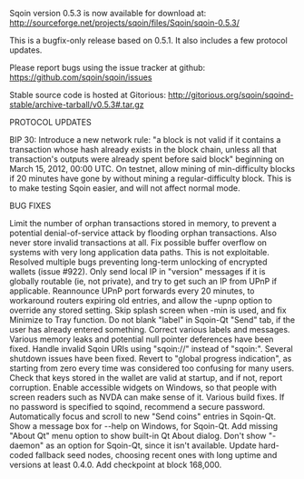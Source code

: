 Sqoin version 0.5.3 is now available for download at:
http://sourceforge.net/projects/sqoin/files/Sqoin/sqoin-0.5.3/

This is a bugfix-only release based on 0.5.1.
It also includes a few protocol updates.

Please report bugs using the issue tracker at github:
https://github.com/sqoin/sqoin/issues

Stable source code is hosted at Gitorious:
http://gitorious.org/sqoin/sqoind-stable/archive-tarball/v0.5.3#.tar.gz

PROTOCOL UPDATES

BIP 30: Introduce a new network rule: "a block is not valid if it contains a transaction whose hash already exists in the block chain, unless all that transaction's outputs were already spent before said block" beginning on March 15, 2012, 00:00 UTC.
On testnet, allow mining of min-difficulty blocks if 20 minutes have gone by without mining a regular-difficulty block. This is to make testing Sqoin easier, and will not affect normal mode.

BUG FIXES

Limit the number of orphan transactions stored in memory, to prevent a potential denial-of-service attack by flooding orphan transactions. Also never store invalid transactions at all.
Fix possible buffer overflow on systems with very long application data paths. This is not exploitable.
Resolved multiple bugs preventing long-term unlocking of encrypted wallets
(issue #922).
Only send local IP in "version" messages if it is globally routable (ie, not private), and try to get such an IP from UPnP if applicable.
Reannounce UPnP port forwards every 20 minutes, to workaround routers expiring old entries, and allow the -upnp option to override any stored setting.
Skip splash screen when -min is used, and fix Minimize to Tray function.
Do not blank "label" in Sqoin-Qt "Send" tab, if the user has already entered something.
Correct various labels and messages.
Various memory leaks and potential null pointer deferences have been fixed.
Handle invalid Sqoin URIs using "sqoin://" instead of "sqoin:".
Several shutdown issues have been fixed.
Revert to "global progress indication", as starting from zero every time was considered too confusing for many users.
Check that keys stored in the wallet are valid at startup, and if not, report corruption.
Enable accessible widgets on Windows, so that people with screen readers such as NVDA can make sense of it.
Various build fixes.
If no password is specified to sqoind, recommend a secure password.
Automatically focus and scroll to new "Send coins" entries in Sqoin-Qt.
Show a message box for --help on Windows, for Sqoin-Qt.
Add missing "About Qt" menu option to show built-in Qt About dialog.
Don't show "-daemon" as an option for Sqoin-Qt, since it isn't available.
Update hard-coded fallback seed nodes, choosing recent ones with long uptime and versions at least 0.4.0.
Add checkpoint at block 168,000.
